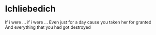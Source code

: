 # lchliebedich
If i were ...
if i were ... Even just for a day
cause you taken her for granted
And everything that you had got destroyed
